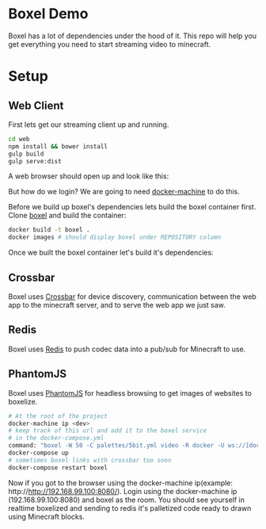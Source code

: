 # Boxel Demo
Boxel has a lot of dependencies under the hood of it. This repo will help
you get everything you need to start streaming video to minecraft.

# Setup
## Web Client
First lets get our streaming client up and running. 

```bash
cd web
npm install && bower install
gulp build
gulp serve:dist
```

A web browser should open up and look like this:

But how do we login?
We are going to need [docker-machine](https://github.com/docker/machine) to do this.

Before we build up boxel's dependencies lets build the boxel container first.
Clone [boxel]() and build the container:

```bash
docker build -t boxel .
docker images # should display boxel under REPOSITORY column
```

Once we built the boxel container let's build it's dependencies:

## Crossbar
Boxel uses [Crossbar](http://crossbar.io/) for device discovery, 
communication between the web app to the minecraft server, and to serve the web app we just saw.

## Redis
Boxel uses [Redis](https://github.com/antirez/redis) to push codec data into a pub/sub for Minecraft to use.

## PhantomJS
Boxel uses [PhantomJS](https://github.com/ariya/phantomjs) for headless browsing to get images of websites to boxelize.

```bash
# At the root of the project
docker-machine ip <dev>
# keep track of this url and add it to the boxel service
# in the docker-compose.yml
command: "boxel -W 50 -C palettes/5bit.yml video -R docker -U ws://[docker-machine ip]/ws"
docker-compose up
# sometimes boxel links with crossbar too soon 
docker-compose restart boxel
```

Now if you got to the browser using the docker-machine ip(example: http://http://192.168.99.100:8080/). 
Login using the docker-machine ip (192.168.99.100:8080) and boxel as the room. You should see yourself in
realtime boxelized and sending to redis it's palletized code ready to drawn using Minecraft blocks.
